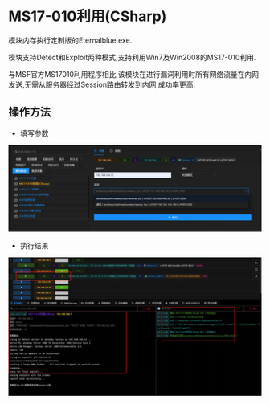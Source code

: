 # MS17-010利用(CSharp)


模块内存执行定制版的Eternalblue.exe.

模块支持Detect和Exploit两种模式,支持利用Win7及Win2008的MS17-010利用.

与MSF官方MS17010利用程序相比,该模块在进行漏洞利用时所有网络流量在内网发送,无需从服务器经过Session路由转发到内网,成功率更高.

## 操作方法
+ 填写参数

![](img\LateralMovement_ExploitationOfRemoteServices_MS17010\1.webp)

+ 执行结果

![](img\LateralMovement_ExploitationOfRemoteServices_MS17010\2.webp)




